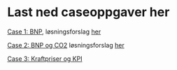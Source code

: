 # Last ned caseoppgaver her

[Case 1: BNP](/rkode/SOK1004_C1_H22.qmd), løsningsforslag [her](/løsningsforslag/SOK1004_C1_H22_løsningsforslag.qmd)

[Case 2: BNP og CO2](/rkode/SOK1004_C2_H22.qmd) løsningsforslag [her](/løsningsforslag/SOK1004_C2_H22_løsningsforslag.qmd)

[Case 3: Kraftpriser og KPI](/rkode/SOK1004_C3_H22.qmd)
